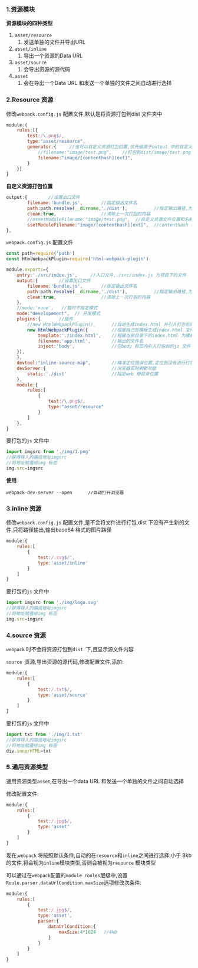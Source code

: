 ### 1.资源模块

**资源模块的四种类型**

1. `asset/resource`
   1. 发送单独的文件并导出URL
2. `asset/inline`
   1. 导出一个资源的Data URL
3. `asset/source`
   1. 会导出资源的源代码
4. `asset`
   1. 会在导出一个Data URL 和发送一个单独的文件之间自动进行选择

### 2.Resource 资源

修改`webpack.config.js` 配置文件,默认是将资源打包到dist 文件夹中

```js
module:{
	rules:[{
        test:/\.png$/,
        type:"asset/resource",
        generator:{		//也可以自定义资源打包位置,优先级高于output 中的自定义文件路径
            //filename:"image/test.png",	//打包到dist/image/test.png
            filename:"image/[contenthash][ext]",
        }
    }]
}
```

**自定义资源打包位置**

```js
output:{		//设置出口文件
		filename:'bundle.js',		//指定输出文件名 
		path:path.resolve(__dirname,'./dist'),			//指定输出路径,为绝对路径
        clean:true,					//清除上一次打包的内容
        //assetModuleFilename:"image/test.png",	 //自定义资源文件位置和名称,打包到dist/image/test.png
        ssetModuleFilename:"image/[contenthash][ext]",	//contenthash 表示根据文件的内容自动生成对应的哈希文件名,ext 表示生成对应文件的后缀名
},
```



`webpack.config.js` 配置文件

```js
const path=require('path')
const HtmlWebpackPlugin=require('html-webpack-plugin')

module.exports={
	entry:'./src/index.js',		//入口文件,./src/index.js 为项目下的文件
	output:{		//设置出口文件
		filename:'bundle.js',		//指定输出文件名 
		path:path.resolve(__dirname,'./dist'),			//指定输出路径,为绝对路径
        clean:true,					//清除上一次打包的内容
	},
	//mode:'none',   //暂时不指定模式
    mode:"developement",  // 开发模式	
	plugins:{		//插件
		//new HtmlWebpackPlugin(),		//自动生成index.html 并引入打包后的js 文件
        new HtmlWebpackPlugin({			//根据自己的模板生成index.html 文件
        	template:'./index.html',	//根据当前目录下的index.html 为模板
        	filename:'app.html',		//输出的文件名
        	inject:'body',				//在body 标签内引入打包后的js 文件
    }),
	},
    devtool:"inline-source-map",        //精准定位错误位置,定位到没有进行打包之前的源文件的错误位置
    devServer:{							//浏览器实时刷新功能
		static:'./dist'					//指定web 根目录位置
	},
    module:{
        rules:[
            {
                test:/\.png$/,
                type:"asset/resource"
        	}
        ]
	},
}
```

要打包的`js` 文件中

```js
import imgsrc from './img/1.png'
//获得导入的路径地址imgsrc
//将地址赋值给img 标签
img.src=imgsrc
```

**使用**

```
webpack-dev-server --open      //自动打开浏览器
```

### 3.inline 资源

修改`webpack.config.js` 配置文件,是不会将文件进行打包,dist 下没有产生新的文件,只将路径输出,输出base64 格式的图片路径

```js
module:{
	rules:[
        {
            test:/.svg$/',
            type:'asset/inline'
        }
    ]
}
```

要打包的`js` 文件中

```js
import imgsrc from './img/logo.svg'
//获得导入的路径地址imgsrc
//将地址赋值给img 标签
img.src=imgsrc
```

### 4.source 资源

`webpack` 时不会将资源打包到`dist `下,且显示源文件内容

`source `资源,导出资源的源代码,修改配置文件,添加:

```js
module:{
	rules:[
        {
            test:/.txt$/,
            type:'asset/source'
    	}
    ]
}
```

要打包的`js` 文件中

```js
import txt from './img/1.txt'
//获得导入的路径地址imgsrc
//将地址赋值给img 标签
div.innerHTML=txt
```

### 5.通用资源类型

通用资源类型`asset`,在导出一个data URL 和发送一个单独的文件之间自动选择

修改配置文件:

```js
module:{
	rules:[
        {
            test:/.jpg$/,
            type:'asset'
    	}
    ]
}
```

现在,`webpack` 将按照默认条件,自动的在`resource`和`inline`之间进行选择:小于 8kb 的文件,将会视为`inline`模块类型,否则会被视为`resource` 模块类型

可以通过在`webpack`配置的`module roules`层级中,设置`Roule.parser.dataUrlCondition.maxSize`选项修改次条件:

```js
module:{
	rules:[
        {
            test:/.jpg$/,
            type:'asset',
            parser:{
                dataUrlCondition:{
                    maxSize:4*1024   //4kb
                }
            }
    	}
    ]
}
```


